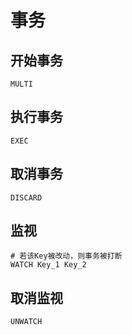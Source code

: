 # 事务

## 开始事务

    MULTI

## 执行事务

    EXEC

## 取消事务

    DISCARD

## 监视

    # 若该Key被改动，则事务被打断
    WATCH Key_1 Key_2

## 取消监视

    UNWATCH
